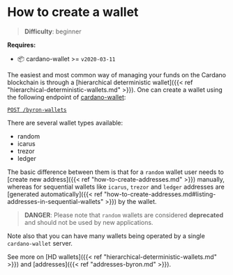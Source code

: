 How to create a wallet
======================

> **Difficulty**:  beginner

**Requires:**
- 📦 cardano-wallet >= `v2020-03-11`


The easiest and most common way of managing your funds on the Cardano blockchain is through a [hierarchical deterministic wallet]({{< ref "hierarchical-deterministic-wallets.md" >}}). One can create a wallet using the following endpoint of [cardano-wallet](https://github.com/input-output-hk/cardano-wallet):

[`POST /byron-wallets`](https://input-output-hk.github.io/cardano-wallet/api/edge/#operation/postByronWallet)

There are several wallet types available:
 - random
 - icarus
 - trezor
 - ledger

The basic difference between them is that for a `random` wallet user needs to [create new address]({{< ref "how-to-create-addresses.md" >}}) manually, whereas for sequential wallets like `icarus`, `trezor` and `ledger` addresses are [generated automatically]({{< ref "how-to-create-addresses.md#listing-addresses-in-sequential-wallets" >}}) by the wallet.

> **DANGER**:  Please note that `random` wallets are considered **deprecated** and should not be used by new applications.

Note also that you can have many wallets being operated by a single `cardano-wallet` server.

See more on [HD wallets]({{< ref "hierarchical-deterministic-wallets.md" >}}) and [addresses]({{< ref "addresses-byron.md" >}}).
